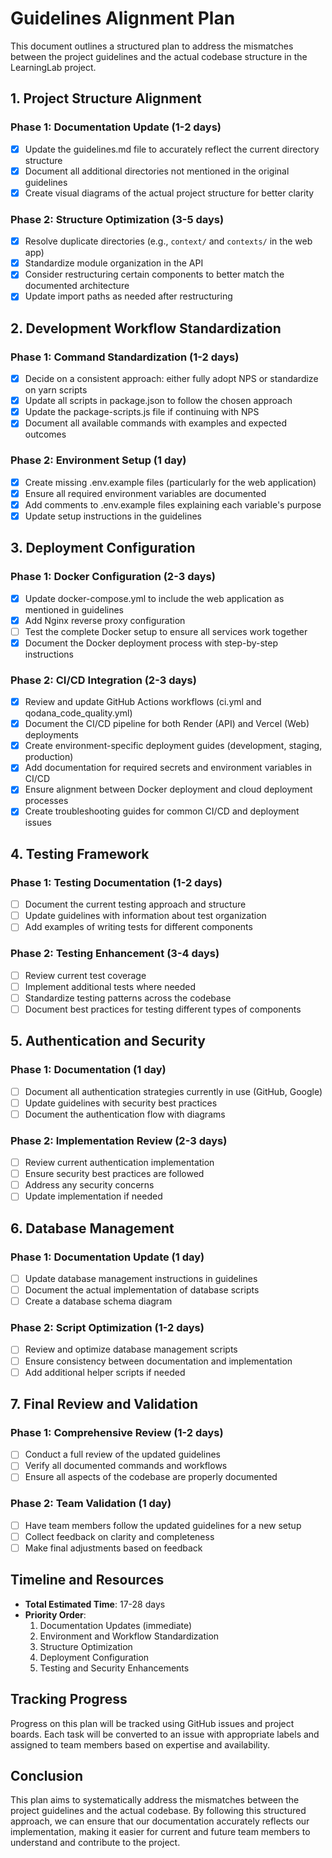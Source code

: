 # Guidelines Alignment Plan

This document outlines a structured plan to address the mismatches between the project guidelines and the actual codebase structure in the LearningLab project.

## 1. Project Structure Alignment

### Phase 1: Documentation Update (1-2 days)
- [x] Update the guidelines.md file to accurately reflect the current directory structure
- [x] Document all additional directories not mentioned in the original guidelines
- [x] Create visual diagrams of the actual project structure for better clarity

### Phase 2: Structure Optimization (3-5 days)
- [x] Resolve duplicate directories (e.g., `context/` and `contexts/` in the web app)
- [x] Standardize module organization in the API
- [x] Consider restructuring certain components to better match the documented architecture
- [x] Update import paths as needed after restructuring

## 2. Development Workflow Standardization

### Phase 1: Command Standardization (1-2 days)
- [x] Decide on a consistent approach: either fully adopt NPS or standardize on yarn scripts
- [x] Update all scripts in package.json to follow the chosen approach
- [x] Update the package-scripts.js file if continuing with NPS
- [x] Document all available commands with examples and expected outcomes

### Phase 2: Environment Setup (1 day)
- [x] Create missing .env.example files (particularly for the web application)
- [x] Ensure all required environment variables are documented
- [x] Add comments to .env.example files explaining each variable's purpose
- [x] Update setup instructions in the guidelines

## 3. Deployment Configuration

### Phase 1: Docker Configuration (2-3 days)
- [x] Update docker-compose.yml to include the web application as mentioned in guidelines
- [x] Add Nginx reverse proxy configuration
- [ ] Test the complete Docker setup to ensure all services work together
- [x] Document the Docker deployment process with step-by-step instructions

### Phase 2: CI/CD Integration (2-3 days)
- [x] Review and update GitHub Actions workflows (ci.yml and qodana_code_quality.yml)
- [x] Document the CI/CD pipeline for both Render (API) and Vercel (Web) deployments
- [x] Create environment-specific deployment guides (development, staging, production)
- [x] Add documentation for required secrets and environment variables in CI/CD
- [x] Ensure alignment between Docker deployment and cloud deployment processes
- [x] Create troubleshooting guides for common CI/CD and deployment issues

## 4. Testing Framework

### Phase 1: Testing Documentation (1-2 days)
- [ ] Document the current testing approach and structure
- [ ] Update guidelines with information about test organization
- [ ] Add examples of writing tests for different components

### Phase 2: Testing Enhancement (3-4 days)
- [ ] Review current test coverage
- [ ] Implement additional tests where needed
- [ ] Standardize testing patterns across the codebase
- [ ] Document best practices for testing different types of components

## 5. Authentication and Security

### Phase 1: Documentation (1 day)
- [ ] Document all authentication strategies currently in use (GitHub, Google)
- [ ] Update guidelines with security best practices
- [ ] Document the authentication flow with diagrams

### Phase 2: Implementation Review (2-3 days)
- [ ] Review current authentication implementation
- [ ] Ensure security best practices are followed
- [ ] Address any security concerns
- [ ] Update implementation if needed

## 6. Database Management

### Phase 1: Documentation Update (1 day)
- [ ] Update database management instructions in guidelines
- [ ] Document the actual implementation of database scripts
- [ ] Create a database schema diagram

### Phase 2: Script Optimization (1-2 days)
- [ ] Review and optimize database management scripts
- [ ] Ensure consistency between documentation and implementation
- [ ] Add additional helper scripts if needed

## 7. Final Review and Validation

### Phase 1: Comprehensive Review (1-2 days)
- [ ] Conduct a full review of the updated guidelines
- [ ] Verify all documented commands and workflows
- [ ] Ensure all aspects of the codebase are properly documented

### Phase 2: Team Validation (1 day)
- [ ] Have team members follow the updated guidelines for a new setup
- [ ] Collect feedback on clarity and completeness
- [ ] Make final adjustments based on feedback

## Timeline and Resources

- **Total Estimated Time**: 17-28 days
- **Priority Order**: 
  1. Documentation Updates (immediate)
  2. Environment and Workflow Standardization
  3. Structure Optimization
  4. Deployment Configuration
  5. Testing and Security Enhancements

## Tracking Progress

Progress on this plan will be tracked using GitHub issues and project boards. Each task will be converted to an issue with appropriate labels and assigned to team members based on expertise and availability.

## Conclusion

This plan aims to systematically address the mismatches between the project guidelines and the actual codebase. By following this structured approach, we can ensure that our documentation accurately reflects our implementation, making it easier for current and future team members to understand and contribute to the project.